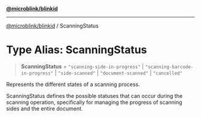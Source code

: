 [**@microblink/blinkid**](../README.md)

***

[@microblink/blinkid](../README.md) / ScanningStatus

# Type Alias: ScanningStatus

> **ScanningStatus** = `"scanning-side-in-progress"` \| `"scanning-barcode-in-progress"` \| `"side-scanned"` \| `"document-scanned"` \| `"cancelled"`

Represents the different states of a scanning process.

ScanningStatus defines the possible statuses that can occur during the
scanning operation, specifically for managing the progress of scanning sides
and the entire document.

